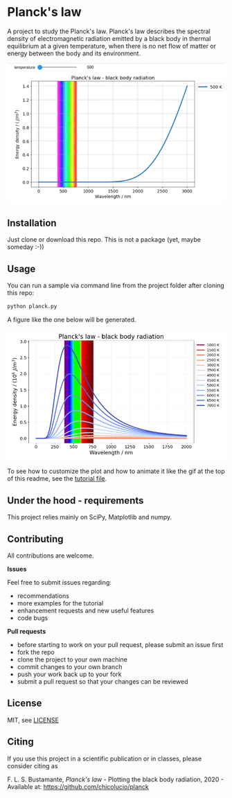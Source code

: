 # Planck's law

A project to study the Planck's law. Planck's law describes the spectral
density of electromagnetic radiation emitted by a black body in thermal
equilibrium at a given temperature, when there is no net flow of matter or
energy between the body and its environment.

![Animation gif](animation.gif)

## Installation

Just clone or download this repo. This is not a package (yet, maybe someday :-))

## Usage

You can run a sample via command line from the project folder after cloning this repo:

```bash
python planck.py
```

A figure like the one below will be generated.

![Command line sample](command_line_sample.png)

To see how to customize the plot and how to animate it like the gif at the top
of this readme, see the [tutorial file](tutorial.ipynb).

## Under the hood - requirements

This project relies mainly on SciPy, Matplotlib and numpy.

## Contributing

All contributions are welcome.

**Issues**

Feel free to submit issues regarding:

- recommendations
- more examples for the tutorial
- enhancement requests and new useful features
- code bugs

**Pull requests**

- before starting to work on your pull request, please submit an issue first
- fork the repo
- clone the project to your own machine
- commit changes to your own branch
- push your work back up to your fork
- submit a pull request so that your changes can be reviewed


## License

MIT, see [LICENSE](LICENSE)

## Citing

If you use this project in a scientific publication or in classes, please consider citing as

F. L. S. Bustamante, *Planck's law* - Plotting the black body radiation, 2020 -
Available at: https://github.com/chicolucio/planck
